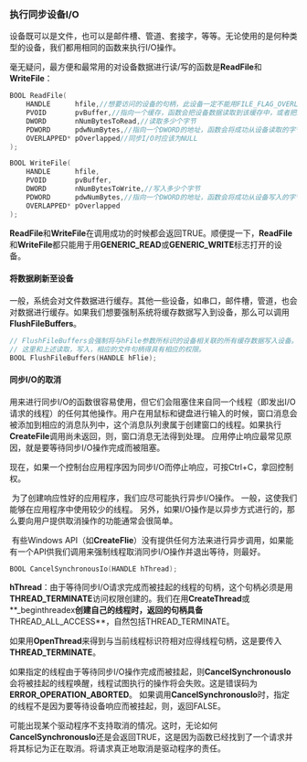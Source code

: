 ### 执行同步设备I/O

​		设备既可以是文件，也可以是邮件槽、管道、套接字，等等。无论使用的是何种类型的设备，我们都用相同的函数来执行I/O操作。

​		毫无疑问，最方便和最常用的对设备数据进行读/写的函数是**ReadFile**和**WriteFile**：

```C++
BOOL ReadFile(
	HANDLE 		hfile,//想要访问的设备的句柄，此设备一定不能用FILE_FLAG_OVERLAPPED标志打开，否则系统会认为我们想要与该设备执行异步I/O
	PVOID 		pvBuffer,//指向一个缓存，函数会把设备数据读取到该缓存中，或者把缓存写入到设备
	DWORD 		nNumBytesToRead,//读取多少个字节
	PDWORD 		pdwNumBytes,//指向一个DWORD的地址，函数会将成功从设备读取的字节数保存在这个参数返回给调用者
	OVERLAPPED* pOverlapped//同步I/O时应该为NULL
);

BOOL WriteFile(
	HANDLE 		hfile,
	PVOID		pvBuffer,
	DWORD 		nNumBytesToWrite,//写入多少个字节
	PDWORD 		pdwNumBytes,//指向一个DWORD的地址，函数会将成功从设备写入的字节数保存在这个参数返回给调用者
	OVERLAPPED* pOverlapped
);
```

​		**ReadFile**和**WriteFile**在调用成功的时候都会返回TRUE。顺便提一下，**ReadFile**和**WriteFile**都只能用于用**GENERIC_READ**或**GENERIC_WRITE**标志打开的设备。

#### 将数据刷新至设备

​		一般，系统会对文件数据进行缓存。其他一些设备，如串口，邮件槽，管道，也会对数据进行缓存。如果我们想要强制系统将缓存数据写入到设备，那么可以调用**FlushFileBuffers**。

```C++
// FlushFileBuffers会强制将与hFile参数所标识的设备相关联的所有缓存数据写入设备。
// 这里和上述读取，写入，相应的文件句柄得具有相应的权限。
BOOL FlushFileBuffers(HANDLE hFlie);
```

#### 同步I/O的取消

​		用来进行同步I/O的函数很容易使用，但它们会阻塞住来自同一个线程（即发出I/O请求的线程）的任何其他操作。 
​		用户在用鼠标和键盘进行输入的时候，窗口消息会被添加到相应的消息队列中，这个消息队列隶属于创建窗口的线程。如果执行**CreateFile**调用尚未返回，则，窗口消息无法得到处理。 
应用停止响应最常见原因，就是要等待同步I/O操作完成而被阻塞。

​		现在，如果一个控制台应用程序因为同步I/O而停止响应，可按Ctrl+C，拿回控制权。

​		为了创建响应性好的应用程序，我们应尽可能执行异步I/O操作。 
​		一般，这使我们能够在应用程序中使用较少的线程。 
​		另外，如果I/O操作是以异步方式进行的，那么要向用户提供取消操作的功能通常会很简单。

​		有些Windows API（如**CreateFlie**）没有提供任何方法来进行异步调用，如果能有一个API供我们调用来强制线程取消同步I/O操作并退出等待，则最好。

```c++
BOOL CancelSynchronousIo(HANDLE hThread);
```

**hThread**：由于等待同步I/O请求完成而被挂起的线程的句柄，这个句柄必须是用**THREAD_TERMINATE**访问权限创建的。我们在用**CreateThread**或**_beginthreadex**创建自己的线程时，返回的句柄具备**THREAD_ALL_ACCESS**，自然包括THREAD_TERMINATE。

​		如果用**OpenThread**来得到与当前线程标识符相对应得线程句柄，这是要传入**THREAD_TERMINATE**。

​		如果指定的线程由于等待同步I/O操作完成而被挂起，则**CancelSynchronousIo**会将被挂起的线程唤醒，线程试图执行的操作将会失败。这是错误码为**ERROR_OPERATION_ABORTED**。 
如果调用**CancelSynchronousIo**时，指定的线程不是因为要等待设备响应而被挂起，则，返回FALSE。

​		可能出现某个驱动程序不支持取消的情况。这时，无论如何**CancelSynchronousIo**还是会返回TRUE，这是因为函数已经找到了一个请求并将其标记为正在取消。将请求真正地取消是驱动程序的责任。